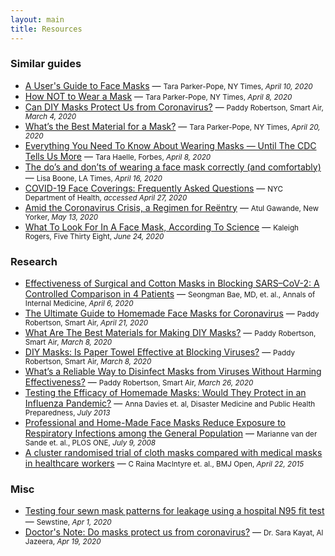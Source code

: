 ```yaml
---
layout: main
title: Resources
---
```


### Similar guides

* [A User's Guide to Face Masks](https://www.nytimes.com/2020/04/10/well/live/coronavirus-face-masks-guides-protection-personal-protective-equipment.html) &mdash; <small>Tara Parker-Pope, NY Times, *April 10, 2020*</small>
* [How NOT to Wear a Mask](https://www.nytimes.com/2020/04/08/well/live/coronavirus-face-mask-mistakes.html) &mdash; <small>Tara Parker-Pope, NY Times, *April 8, 2020*</small>
* [Can DIY Masks Protect Us from Coronavirus?](https://smartairfilters.com/en/blog/diy-homemade-mask-protect-virus-coronavirus/) &mdash; <small>Paddy Robertson, Smart Air, *March 4, 2020*</small>
* [What’s the Best Material for a Mask?](https://www.nytimes.com/article/coronavirus-homemade-mask-material-DIY-face-mask-ppe.html) &mdash; <small>Tara Parker-Pope, NY Times, *April 20, 2020*</small>
* [Everything You Need To Know About Wearing Masks — Until The CDC Tells Us More](https://www.forbes.com/sites/tarahaelle/2020/04/07/everything-you-need-to-know-about-wearing-masks-until-the-cdc-tells-us-more/#87d748b4bdb9) &mdash; <small>Tara Haelle, Forbes, *April 8, 2020*</small>
* [The do’s and don’ts of wearing a face mask correctly (and comfortably)](https://www.latimes.com/lifestyle/story/2020-04-16/tips-on-how-to-wear-a-mask-correctly) &mdash; <small>Lisa Boone, LA Times, *April 16, 2020*</small>
* [COVID-19 Face Coverings: Frequently Asked Questions](https://www1.nyc.gov/assets/doh/downloads/pdf/imm/covid-19-face-covering-faq.pdf) &mdash; <small>NYC Department of Health, *accessed April 27, 2020*</small>
* [Amid the Coronavirus Crisis, a Regimen for Reëntry](https://www.newyorker.com/science/medical-dispatch/amid-the-coronavirus-crisis-a-regimen-for-reentry) &mdash; <small>Atul Gawande, New Yorker, *May 13, 2020*</small>
* [What To Look For In A Face Mask, According To Science](https://fivethirtyeight.com/features/what-to-look-for-in-a-face-mask-according-to-science/) &mdash; <small>Kaleigh Rogers, Five Thirty Eight, *June 24, 2020*</small>

### Research

* [Effectiveness of Surgical and Cotton Masks in Blocking SARS–CoV-2: A Controlled Comparison in 4 Patients](https://annals.org/aim/fullarticle/2764367/effectiveness-surgical-cotton-masks-blocking-sars-cov-2-controlled-comparison) &mdash; <small>Seongman Bae, MD, et. al., Annals of Internal Medicine, *April 6, 2020*</small>
* [The Ultimate Guide to Homemade Face Masks for Coronavirus](https://smartairfilters.com/en/blog/best-diy-coronavirus-homemade-mask-material-covid/) &mdash; <small>Paddy Robertson, Smart Air, *April 21, 2020*</small>
* [What Are The Best Materials for Making DIY Masks?](https://smartairfilters.com/en/blog/best-materials-make-diy-face-mask-virus/) &mdash; <small>Paddy Robertson, Smart Air, *March 8, 2020*</small>
* [DIY Masks: Is Paper Towel Effective at Blocking Viruses?](https://smartairfilters.com/en/blog/paper-towel-effective-against-viruses-diy-mask/) &mdash; <small>Paddy Robertson, Smart Air, *March 8, 2020*</small>
* [What’s a Reliable Way to Disinfect Masks from Viruses Without Harming Effectiveness?](https://smartairfilters.com/en/blog/disinfect-clean-n95-mask-virus-coronavirus/) &mdash; <small>Paddy Robertson, Smart Air, *March 26, 2020*</small>
* [Testing the Efficacy of Homemade Masks: Would They Protect in an Influenza Pandemic?](https://www.researchgate.net/publication/258525804_Testing_the_Efficacy_of_Homemade_Masks_Would_They_Protect_in_an_Influenza_Pandemic) &mdash; <small> Anna Davies et. al, Disaster Medicine and Public Health Preparedness, *July 2013*</small>
* [Professional and Home-Made Face Masks Reduce Exposure to Respiratory Infections among the General Population](https://www.ncbi.nlm.nih.gov/pmc/articles/PMC2440799/) &mdash; <small>Marianne van der Sande et. al., PLOS ONE, *July 9, 2008*</small>
* [A cluster randomised trial of cloth masks compared with medical masks in healthcare workers](https://bmjopen.bmj.com/content/5/4/e006577) &mdash; <small>C Raina MacIntyre et. al., BMJ Open, *April 22, 2015*</small>

### Misc

* [Testing four sewn mask patterns for leakage using a hospital N95 fit test](https://www.youtube.com/watch?v=DZBbkn-g-vE) &mdash; <small>Sewstine, *Apr 1, 2020*</small>
* [Doctor's Note: Do masks protect us from coronavirus?](https://www.aljazeera.com/indepth/features/doctor-note-masks-protect-coronavirus-200419070105671.html) &mdash; <small>Dr. Sara Kayat, Al Jazeera, *Apr 19, 2020*</small>

